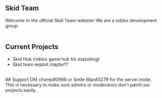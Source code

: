 ## Skid Team 
Welcome to the official Skid Team website! We are a roblox development group. <br>
<br>
## Current Projects
- Skid Hub (roblox game hub for exploiting) <br>
- Skid team exploit maybe?? <br>
<br>
## Support
DM chomp#0986 or Smile Man#3279 for the server invite. <br>
This is necessary to make sure admins or moderators don't patch our <br>
projects easily.


